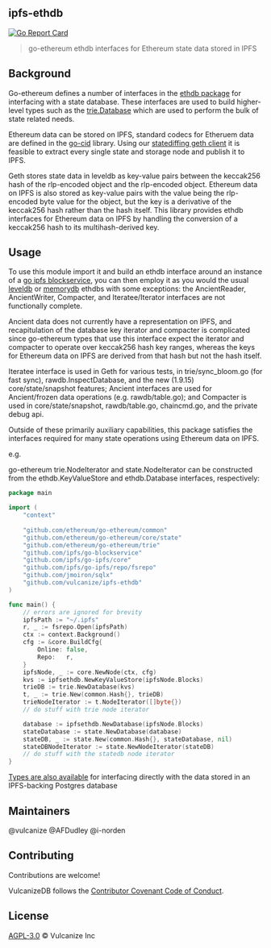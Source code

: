 ## ipfs-ethdb

[![Go Report Card](https://goreportcard.com/badge/github.com/vulcanize/ipfs-ethdb)](https://goreportcard.com/report/github.com/vulcanize/ipfs-ethdb)

> go-ethereum ethdb interfaces for Ethereum state data stored in IPFS

## Background

Go-ethereum defines a number of interfaces in the [ethdb package](https://github.com/ethereum/go-ethereum/tree/master/ethdb) for
interfacing with a state database. These interfaces are used to build higher-level types such as the [trie.Database](https://github.com/ethereum/go-ethereum/blob/master/trie/database.go#L77)
which are used to perform the bulk of state related needs.

Ethereum data can be stored on IPFS, standard codecs for Etheruem data are defined in the [go-cid](https://github.com/ipfs/go-cid) library.
Using our [statediffing geth client](https://github.com/vulcanize/go-ethereum/releases/tag/v1.9.11-statediff-0.0.2) it is feasible to extract every single
state and storage node and publish it to IPFS.

Geth stores state data in leveldb as key-value pairs between the keccak256 hash of the rlp-encoded object and the rlp-encoded object.
Ethereum data on IPFS is also stored as key-value pairs with the value being the rlp-encoded byte value for the object,
but the key is a derivative of the keccak256 hash rather than the hash itself. This library provides
ethdb interfaces for Ethereum data on IPFS by handling the conversion of a keccak256 hash to its multihash-derived key.


## Usage
To use this module import it and build an ethdb interface around an instance of a [go ipfs blockservice](https://github.com/ipfs/go-blockservice), you can then
employ it as you would the usual [leveldb](https://github.com/ethereum/go-ethereum/tree/master/ethdb/leveldb) or [memorydb](https://github.com/ethereum/go-ethereum/tree/master/ethdb/memorydb) ethdbs
with some exceptions: the AncientReader, AncientWriter, Compacter, and Iteratee/Iterator interfaces are not functionally complete.

Ancient data does not currently have a representation on IPFS, and recapitulation of the database key iterator and compacter is complicated since go-ethereum
types that use this interface expect the iterator and compacter to operate over keccak256 hash key ranges, whereas the keys for Ethereum data on IPFS are derived from that hash but not the hash itself.

Iteratee interface is used in Geth for various tests, in trie/sync_bloom.go (for fast sync), rawdb.InspectDatabase, and the new (1.9.15) core/state/snapshot features;
Ancient interfaces are used for Ancient/frozen data operations (e.g. rawdb/table.go); and Compacter is used in core/state/snapshot, rawdb/table.go, chaincmd.go, and the private debug api.

Outside of these primarily auxiliary capabilities, this package satisfies the interfaces required for many state operations using Ethereum data on IPFS.

e.g.
 
go-ethereum trie.NodeIterator and state.NodeIterator can be constructed from the ethdb.KeyValueStore and ethdb.Database interfaces, respectively:

```go
package main

import (
    "context"
	
    "github.com/ethereum/go-ethereum/common"
    "github.com/ethereum/go-ethereum/core/state"
    "github.com/ethereum/go-ethereum/trie"
    "github.com/ipfs/go-blockservice"
    "github.com/ipfs/go-ipfs/core"
    "github.com/ipfs/go-ipfs/repo/fsrepo"
    "github.com/jmoiron/sqlx"
    "github.com/vulcanize/ipfs-ethdb"
)

func main() {
    // errors are ignored for brevity
    ipfsPath := "~/.ipfs"
    r, _ := fsrepo.Open(ipfsPath)
    ctx := context.Background()
    cfg := &core.BuildCfg{
        Online: false,
        Repo:   r,
    }
    ipfsNode, _ := core.NewNode(ctx, cfg)
    kvs := ipfsethdb.NewKeyValueStore(ipfsNode.Blocks)
    trieDB := trie.NewDatabase(kvs)
    t, _ := trie.New(common.Hash{}, trieDB)
    trieNodeIterator := t.NodeIterator([]byte{})
    // do stuff with trie node iterator

    database := ipfsethdb.NewDatabase(ipfsNode.Blocks)
    stateDatabase := state.NewDatabase(database)
    stateDB, _ := state.New(common.Hash{}, stateDatabase, nil)
    stateDBNodeIterator := state.NewNodeIterator(stateDB)
    // do stuff with the statedb node iterator
}
```

[Types are also available](./postgres/doc.md) for interfacing directly with the data stored in an IPFS-backing Postgres database

## Maintainers
@vulcanize
@AFDudley
@i-norden

## Contributing
Contributions are welcome!

VulcanizeDB follows the [Contributor Covenant Code of Conduct](https://www.contributor-covenant.org/version/1/4/code-of-conduct).

## License
[AGPL-3.0](LICENSE) © Vulcanize Inc
